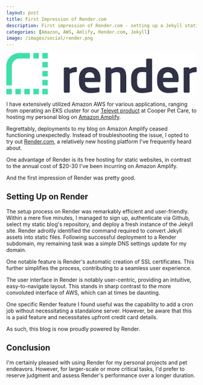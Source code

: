 ```yaml
---
layout: post
title: First Impression of Render.com
description: First impression of Render.com - setting up a Jekyll static site.
categories: [Amazon, AWS, Amlify, Render.com, Jekyll]
image: /images/social/render.png
---
```


[![Render.com](/images/render.png)](/first-imression-of-render/)


I have extensively utilized Amazon AWS for various applications, ranging from operating an EKS cluster for our [Televet product](https://cooperpetcare.com/) at Cooper Pet Care, to hosting my personal blog on [Amazon Amplify](https://www.ptimofeev.com/static-blog-with-jekyll-and-amazon-amplify/).

Regrettably, deployments to my blog on Amazon Amplify ceased functioning unexpectedly. Instead of troubleshooting the issue, I opted to try out [Render.com](https://render.com/), a relatively new hosting platform I've frequently heard about.

One advantage of Render is its free hosting for static websites, in contrast to the annual cost of $20-30 I've been incurring on Amazon Amplify.

And the first impression of Render was pretty good.

<!-- more -->

## Setting Up on Render

The setup process on Render was remarkably efficient and user-friendly. Within a mere five minutes, I managed to sign up, authenticate via Github, select my static blog's repository, and deploy a fresh instance of the Jekyll site. Render adroitly identified the command required to convert Jekyll assets into static files. Following successful deployment to a Render subdomain, my remaining task was a simple DNS settings update for my domain.

One notable feature is Render's automatic creation of SSL certificates. This further simplifies the process, contributing to a seamless user experience.

The user interface in Render is notably user-centric, providing an intuitive, easy-to-navigate layout. This stands in sharp contrast to the more convoluted interface of AWS, which can at times be daunting.

One specific Render feature I found useful was the capability to add a cron job without necessitating a standalone server. However, be aware that this is a paid feature and necessitates upfront credit card details.

As such, this blog is now proudly powered by Render.

## Conclusion

I'm certainly pleased with using Render for my personal projects and pet endeavors. However, for larger-scale or more critical tasks, I'd prefer to reserve judgment and assess Render's performance over a longer duration.
